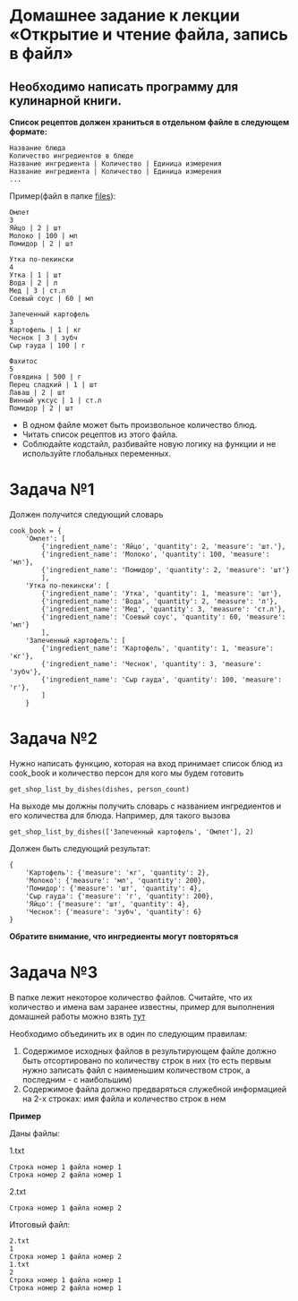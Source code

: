 Домашнее задание к лекции «Открытие и чтение файла, запись в файл»
=============
Необходимо написать программу для кулинарной книги.
-------------

**Список рецептов должен храниться в отдельном файле в следующем формате:**

	Название блюда
	Количество ингредиентов в блюде
	Название ингредиента | Количество | Единица измерения
	Название ингредиента | Количество | Единица измерения
	...
Пример(файл в папке [files](https://github.com/netology-code/py-homework-basic-files/tree/master/2.4.files)):

	Омлет
	3
	Яйцо | 2 | шт
	Молоко | 100 | мл
	Помидор | 2 | шт

	Утка по-пекински
	4
	Утка | 1 | шт
	Вода | 2 | л
	Мед | 3 | ст.л
	Соевый соус | 60 | мл

	Запеченный картофель
	3
	Картофель | 1 | кг
	Чеснок | 3 | зубч
	Сыр гауда | 100 | г

	Фахитос
	5
	Говядина | 500 | г
	Перец сладкий | 1 | шт
	Лаваш | 2 | шт
	Винный уксус | 1 | ст.л
	Помидор | 2 | шт
* В одном файле может быть произвольное количество блюд.
* Читать список рецептов из этого файла.
* Соблюдайте кодстайл, разбивайте новую логику на функции и не используйте глобальных переменных.

# Задача №1
Должен получится следующий словарь

	cook_book = {
		'Омлет': [
			{'ingredient_name': 'Яйцо', 'quantity': 2, 'measure': 'шт.'},
			{'ingredient_name': 'Молоко', 'quantity': 100, 'measure': 'мл'},
			{'ingredient_name': 'Помидор', 'quantity': 2, 'measure': 'шт'}
			],
		'Утка по-пекински': [
			{'ingredient_name': 'Утка', 'quantity': 1, 'measure': 'шт'},
			{'ingredient_name': 'Вода', 'quantity': 2, 'measure': 'л'},
			{'ingredient_name': 'Мед', 'quantity': 3, 'measure': 'ст.л'},
			{'ingredient_name': 'Соевый соус', 'quantity': 60, 'measure': 'мл'}
			],
		'Запеченный картофель': [
			{'ingredient_name': 'Картофель', 'quantity': 1, 'measure': 'кг'},
			{'ingredient_name': 'Чеснок', 'quantity': 3, 'measure': 'зубч'},
			{'ingredient_name': 'Сыр гауда', 'quantity': 100, 'measure': 'г'},
			]
		}
# Задача №2
Нужно написать функцию, которая на вход принимает список блюд из cook_book и количество персон для кого мы будем готовить

	get_shop_list_by_dishes(dishes, person_count)
На выходе мы должны получить словарь с названием ингредиентов и его количества для блюда. Например, для такого вызова

	get_shop_list_by_dishes(['Запеченный картофель', 'Омлет'], 2)
Должен быть следующий результат:

	{
		'Картофель': {'measure': 'кг', 'quantity': 2},
		'Молоко': {'measure': 'мл', 'quantity': 200},
		'Помидор': {'measure': 'шт', 'quantity': 4},
		'Сыр гауда': {'measure': 'г', 'quantity': 200},
		'Яйцо': {'measure': 'шт', 'quantity': 4},
		'Чеснок': {'measure': 'зубч', 'quantity': 6}
	}
**Обратите внимание, что ингредиенты могут повторяться**

# Задача №3
В папке лежит некоторое количество файлов. Считайте, что их количество и имена вам заранее известны, пример для выполнения домашней работы можно взять [тут](https://github.com/netology-code/py-homework-basic-files/tree/master/2.4.files/sorted)

Необходимо объединить их в один по следующим правилам:

1. Содержимое исходных файлов в результирующем файле должно быть отсортировано по количеству строк в них (то есть первым нужно записать файл с наименьшим количеством строк, а последним - с наибольшим)
1. Содержимое файла должно предваряться служебной информацией на 2-х строках: имя файла и количество строк в нем

**Пример** 

Даны файлы: 

1.txt

	Строка номер 1 файла номер 1
	Строка номер 2 файла номер 1

2.txt

	Строка номер 1 файла номер 2

Итоговый файл:

	2.txt
	1
	Строка номер 1 файла номер 2
	1.txt
	2
	Строка номер 1 файла номер 1
	Строка номер 2 файла номер 1
